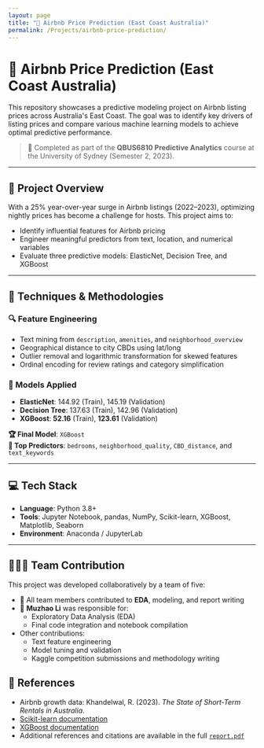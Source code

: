 ```yaml
---
layout: page
title: "🏡 Airbnb Price Prediction (East Coast Australia)"
permalink: /Projects/airbnb-price-prediction/
---
```


# 🏡 Airbnb Price Prediction (East Coast Australia)

This repository showcases a predictive modeling project on Airbnb listing prices across Australia's East Coast. The goal was to identify key drivers of listing prices and compare various machine learning models to achieve optimal predictive performance.

> 📘 Completed as part of the **QBUS6810 Predictive Analytics** course at the University of Sydney (Semester 2, 2023).

---

## 📌 Project Overview

With a 25% year-over-year surge in Airbnb listings (2022–2023), optimizing nightly prices has become a challenge for hosts. This project aims to:

- Identify influential features for Airbnb pricing
- Engineer meaningful predictors from text, location, and numerical variables
- Evaluate three predictive models: ElasticNet, Decision Tree, and XGBoost

---

## 🧠 Techniques & Methodologies

### 🔍 Feature Engineering
- Text mining from `description`, `amenities`, and `neighborhood_overview`
- Geographical distance to city CBDs using lat/long
- Outlier removal and logarithmic transformation for skewed features
- Ordinal encoding for review ratings and category simplification

### 🤖 Models Applied

- **ElasticNet**: 144.92 (Train), 145.19 (Validation)
- **Decision Tree**: 137.63 (Train), 142.96 (Validation)
- **XGBoost**: **52.16** (Train), **123.61** (Validation)


**🏆 Final Model**: `XGBoost`  
**🎯 Top Predictors**: `bedrooms`, `neighborhood_quality`, `CBD_distance`, and `text_keywords`

---

## 💻 Tech Stack

- **Language**: Python 3.8+
- **Tools**: Jupyter Notebook, pandas, NumPy, Scikit-learn, XGBoost, Matplotlib, Seaborn
- **Environment**: Anaconda / JupyterLab

---

## 🧑‍🤝‍🧑 Team Contribution

This project was developed collaboratively by a team of five:

- 🔹 All team members contributed to **EDA**, modeling, and report writing  
- 🔸 **Muzhao Li** was responsible for:
  - Exploratory Data Analysis (EDA)
  - Final code integration and notebook compilation
- Other contributions:
  - Text feature engineering
  - Model tuning and validation
  - Kaggle competition submissions and methodology writing

## 📎 References

- Airbnb growth data: Khandelwal, R. (2023). *The State of Short-Term Rentals in Australia*.  
- [Scikit-learn documentation](https://scikit-learn.org/)
- [XGBoost documentation](https://xgboost.readthedocs.io/)
- Additional references and citations are available in the full [`report.pdf`](./Airbnb_report.pdf)
